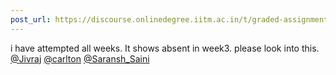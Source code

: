 ```yaml
---
post_url: https://discourse.onlinedegree.iitm.ac.in/t/graded-assignments-dashboard-scores-incorrect-missing/166816/44
---
```

i have attempted all weeks. It shows absent in week3. please look into this. [@Jivraj](/u/jivraj) [@carlton](/u/carlton) [@Saransh\_Saini](/u/saransh_saini)